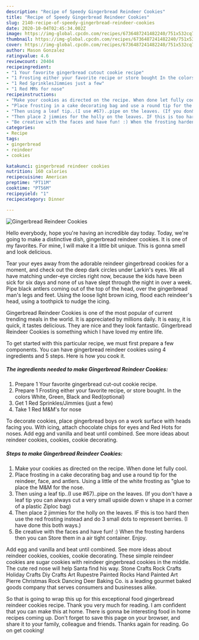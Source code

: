 ```yaml
---
description: "Recipe of Speedy Gingerbread Reindeer Cookies"
title: "Recipe of Speedy Gingerbread Reindeer Cookies"
slug: 2140-recipe-of-speedy-gingerbread-reindeer-cookies
date: 2020-10-04T02:45:34.002Z
image: https://img-global.cpcdn.com/recipes/6736487241482240/751x532cq70/gingerbread-reindeer-cookies-recipe-main-photo.jpg
thumbnail: https://img-global.cpcdn.com/recipes/6736487241482240/751x532cq70/gingerbread-reindeer-cookies-recipe-main-photo.jpg
cover: https://img-global.cpcdn.com/recipes/6736487241482240/751x532cq70/gingerbread-reindeer-cookies-recipe-main-photo.jpg
author: Mason Gonzalez
ratingvalue: 4.6
reviewcount: 20404
recipeingredient:
- "1 Your favorite gingerbread cutout cookie recipe"
- "1 Frosting either your favorite recipe or store bought In the colors White Green Black and Redoptional"
- "1 Red SprinklesJimmies just a few"
- "1 Red MMs for nose"
recipeinstructions:
- "Make your cookies as directed on the recipe. When done let fully cool."
- "Place frosting in a cake decorating bag and use a round tip for the reindeer, face, and antlers. Using a little of the white frosting as &#34;glue to place the M&amp;M for the nose."
- "Then using a leaf tip..(I use #67)..pipe on the leaves. (If you don&#39;t have a leaf tip you can always cut a very small upside down v shape in a corner of a plastic Ziploc bag)"
- "Then place 2 jimmies for the holly on the leaves. IF this is too hard then use the red frosting instead and do 3 small dots to represent berries. (I have done this both ways.)"
- "Be creative with the faces and have fun! :) When the frosting hardens then you can Store them in a air tight container. Enjoy."
categories:
- Recipe
tags:
- gingerbread
- reindeer
- cookies

katakunci: gingerbread reindeer cookies 
nutrition: 160 calories
recipecuisine: American
preptime: "PT11M"
cooktime: "PT56M"
recipeyield: "1"
recipecategory: Dinner

---
```



![Gingerbread Reindeer Cookies](https://img-global.cpcdn.com/recipes/6736487241482240/751x532cq70/gingerbread-reindeer-cookies-recipe-main-photo.jpg)

Hello everybody, hope you're having an incredible day today. Today, we're going to make a distinctive dish, gingerbread reindeer cookies. It is one of my favorites. For mine, I will make it a little bit unique. This is gonna smell and look delicious.

Tear your eyes away from the adorable reindeer gingerbread cookies for a moment, and check out the deep dark circles under Larkin&#39;s eyes. We all have matching under-eye circles right now, because the kids have been sick for six days and none of us have slept through the night in over a week. Pipe black antlers coming out of the top of the head, over the gingerbread man&#39;s legs and feet. Using the loose light brown icing, flood each reindeer&#39;s head, using a toothpick to nudge the icing.

Gingerbread Reindeer Cookies is one of the most popular of current trending meals in the world. It is appreciated by millions daily. It is easy, it is quick, it tastes delicious. They are nice and they look fantastic. Gingerbread Reindeer Cookies is something which I have loved my entire life.


To get started with this particular recipe, we must first prepare a few components. You can have gingerbread reindeer cookies using 4 ingredients and 5 steps. Here is how you cook it.

<!--inarticleads1-->

##### The ingredients needed to make Gingerbread Reindeer Cookies:

1. Prepare 1 Your favorite gingerbread cut-out cookie recipe.
1. Prepare 1 Frosting either your favorite recipe, or store bought. In the colors White, Green, Black and Red(optional)
1. Get 1 Red Sprinkles/Jimmies (just a few)
1. Take 1 Red M&amp;M&#39;s for nose


To decorate cookies, place gingerbread boys on a work surface with heads facing you. With icing, attach chocolate chips for eyes and Red Hots for noses. Add egg and vanilla and beat until combined. See more ideas about reindeer cookies, cookies, cookie decorating. 

<!--inarticleads2-->

##### Steps to make Gingerbread Reindeer Cookies:

1. Make your cookies as directed on the recipe. When done let fully cool.
1. Place frosting in a cake decorating bag and use a round tip for the reindeer, face, and antlers. Using a little of the white frosting as &#34;glue to place the M&amp;M for the nose.
1. Then using a leaf tip..(I use #67)..pipe on the leaves. (If you don&#39;t have a leaf tip you can always cut a very small upside down v shape in a corner of a plastic Ziploc bag)
1. Then place 2 jimmies for the holly on the leaves. IF this is too hard then use the red frosting instead and do 3 small dots to represent berries. (I have done this both ways.)
1. Be creative with the faces and have fun! :) When the frosting hardens then you can Store them in a air tight container. Enjoy.


Add egg and vanilla and beat until combined. See more ideas about reindeer cookies, cookies, cookie decorating. These simple reindeer cookies are sugar cookies with reindeer gingerbread cookies in the middle. The cute red nose will help Santa find his way. Stone Crafts Rock Crafts Holiday Crafts Diy Crafts Art Rupestre Painted Rocks Hand Painted Art Pierre Christmas Rock Dancing Deer Baking Co. is a leading gourmet baked goods company that serves consumers and businesses alike. 

So that is going to wrap this up for this exceptional food gingerbread reindeer cookies recipe. Thank you very much for reading. I am confident that you can make this at home. There is gonna be interesting food in home recipes coming up. Don't forget to save this page on your browser, and share it to your family, colleague and friends. Thanks again for reading. Go on get cooking!
